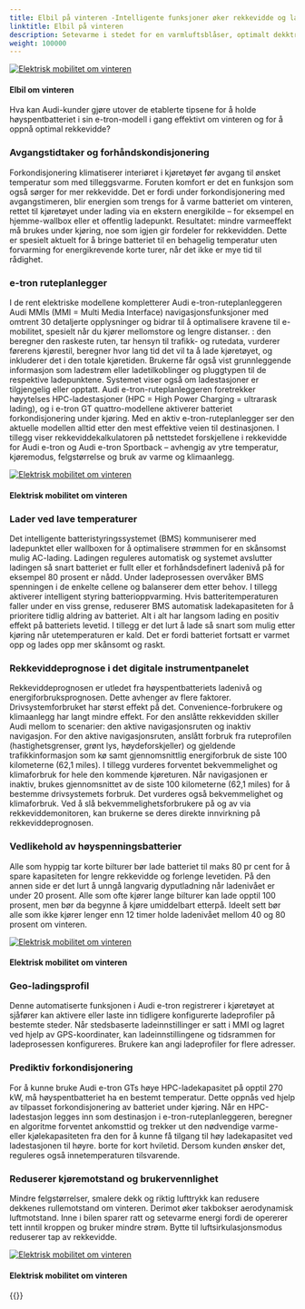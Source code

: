 ```yaml
---
title: Elbil på vinteren -Intelligente funksjoner øker rekkevidde og ladeytelse
linktitle: Elbil på vinteren
description: Setevarme i stedet for en varmluftsblåser, optimalt dekktrykk, parkering i garasjen og valg av effektivitetsmodus disse og andre faktorer avgjør hvor raskt høyspentbatteriet tømmes – eller ikke.
weight: 100000
---
```

<!-- markdownlint-disable MD033 -->
<figur>
    <a href="https://media.electrichasgoneaudi.net/multimedia/articles/electromobilityinwinter/electromobilityinwinter_1.jpg">
        <img src="https://media.electrichasgoneaudi.net/multimedia/articles/electromobilityinwinter/electromobilityinwinter_1s.jpg" class="img-fluid" alt="Elektrisk mobilitet om vinteren" title="Elektrisk mobilitet om vinteren">
    </a>
    <figcaption><h4>Elbil om vinteren</h4></figcaption>
</figur>

 Hva kan Audi-kunder gjøre utover de etablerte tipsene for å holde høyspentbatteriet i sin e-tron-modell i gang effektivt om vinteren og for å oppnå optimal rekkevidde?

### Avgangstidtaker og forhåndskondisjonering

Forkondisjonering klimatiserer interiøret i kjøretøyet før avgang til ønsket temperatur som med tilleggsvarme. Foruten komfort er det en funksjon som også sørger for mer rekkevidde. Det er fordi under forkondisjonering med avgangstimeren, blir energien som trengs for å varme batteriet om vinteren, rettet til kjøretøyet under lading via en ekstern energikilde – for eksempel en hjemme-wallbox eller et offentlig ladepunkt. Resultatet: mindre varmeeffekt må brukes under kjøring, noe som igjen gir fordeler for rekkevidden. Dette er spesielt aktuelt for å bringe batteriet til en behagelig temperatur uten forvarming for energikrevende korte turer, når det ikke er mye tid til rådighet.

### e-tron ruteplanlegger

I de rent elektriske modellene kompletterer Audi e-tron-ruteplanleggeren Audi MMIs (MMI = Multi Media Interface) navigasjonsfunksjoner med omtrent 30 detaljerte opplysninger og bidrar til å optimalisere kravene til e-mobilitet, spesielt når du kjører mellomstore og lengre distanser. : den beregner den raskeste ruten, tar hensyn til trafikk- og rutedata, vurderer førerens kjørestil, beregner hvor lang tid det vil ta å lade kjøretøyet, og inkluderer det i den totale kjøretiden. Brukerne får også vist grunnleggende informasjon som ladestrøm eller ladetilkoblinger og pluggtypen til de respektive ladepunktene. Systemet viser også om ladestasjoner er tilgjengelig eller opptatt. Audi e-tron-ruteplanleggeren foretrekker høyytelses HPC-ladestasjoner (HPC = High Power Charging = ultrarask lading), og i e-tron GT quattro-modellene aktiverer batteriet forkondisjonering under kjøring. Med en aktiv e-tron-ruteplanlegger ser den aktuelle modellen alltid etter den mest effektive veien til destinasjonen. I tillegg viser rekkeviddekalkulatoren på nettstedet forskjellene i rekkevidde for Audi e-tron og Audi e-tron Sportback – avhengig av ytre temperatur, kjøremodus, felgstørrelse og bruk av varme og klimaanlegg.

<figur>
    <a href="https://media.electrichasgoneaudi.net/multimedia/articles/electromobilityinwinter/electromobilityinwinter_3.jpg">
        <img src="https://media.electrichasgoneaudi.net/multimedia/articles/electromobilityinwinter/electromobilityinwinter_3s.jpg" class="img-fluid" alt="Elektrisk mobilitet om vinteren" title="Elektrisk mobilitet om vinteren">
    </a>
    <figcaption><h4>Elektrisk mobilitet om vinteren</h4></figcaption>
</figur>

### Lader ved lave temperaturer

Det intelligente batteristyringssystemet (BMS) kommuniserer med ladepunktet eller wallboxen for å optimalisere strømmen for en skånsomst mulig AC-lading. Ladingen reguleres automatisk og systemet avslutter ladingen så snart batteriet er fullt eller et forhåndsdefinert ladenivå på for eksempel 80 prosent er nådd. Under ladeprosessen overvåker BMS spenningen i de enkelte cellene og balanserer dem etter behov. I tillegg aktiverer intelligent styring batterioppvarming. Hvis batteritemperaturen faller under en viss grense, reduserer BMS automatisk ladekapasiteten for å prioritere tidlig aldring av batteriet. Alt i alt har langsom lading en positiv effekt på batteriets levetid. I tillegg er det lurt å lade så snart som mulig etter kjøring når utetemperaturen er kald. Det er fordi batteriet fortsatt er varmet opp og lades opp mer skånsomt og raskt.

### Rekkeviddeprognose i det digitale instrumentpanelet

Rekkeviddeprognosen er utledet fra høyspentbatteriets ladenivå og energiforbruksprognosen. Dette avhenger av flere faktorer. Drivsystemforbruket har størst effekt på det. Convenience-forbrukere og klimaanlegg har langt mindre effekt. For den anslåtte rekkevidden skiller Audi mellom to scenarier: den aktive navigasjonsruten og inaktiv navigasjon. For den aktive navigasjonsruten, anslått forbruk fra ruteprofilen (hastighetsgrenser, grønt lys, høydeforskjeller) og gjeldende trafikkinformasjon som kø samt gjennomsnittlig energiforbruk de siste 100 kilometerne (62,1 miles). I tillegg vurderes forventet bekvemmelighet og klimaforbruk for hele den kommende kjøreturen. Når navigasjonen er inaktiv, brukes gjennomsnittet av de siste 100 kilometerne (62,1 miles) for å bestemme drivsystemets forbruk. Det vurderes også bekvemmelighet og klimaforbruk. Ved å slå bekvemmelighetsforbrukere på og av via rekkeviddemonitoren, kan brukerne se deres direkte innvirkning på rekkeviddeprognosen.

### Vedlikehold av høyspenningsbatterier

Alle som hyppig tar korte bilturer bør lade batteriet til maks 80 pr cent for å spare kapasiteten for lengre rekkevidde og forlenge levetiden. På den annen side er det lurt å unngå langvarig dyputladning når ladenivået er under 20 prosent. Alle som ofte kjører lange bilturer kan lade opptil 100 prosent, men bør da begynne å kjøre umiddelbart etterpå. Ideelt sett bør alle som ikke kjører lenger enn 12 timer holde ladenivået mellom 40 og 80 prosent om vinteren.

<figur>
    <a href="https://media.electrichasgoneaudi.net/multimedia/articles/electromobilityinwinter/electromobilityinwinter_4.jpg">
        <img src="https://media.electrichasgoneaudi.net/multimedia/articles/electromobilityinwinter/electromobilityinwinter_4s.jpg" class="img-fluid" alt="Elektrisk mobilitet om vinteren" title="Elektrisk mobilitet om vinteren">
    </a>
    <figcaption><h4>Elektrisk mobilitet om vinteren</h4></figcaption>
</figur>

### Geo-ladingsprofil

Denne automatiserte funksjonen i Audi e-tron registrerer i kjøretøyet at sjåfører kan aktivere eller laste inn tidligere konfigurerte ladeprofiler på bestemte steder. Når stedsbaserte ladeinnstillinger er satt i MMI og lagret ved hjelp av GPS-koordinater, kan ladeinnstillingene og tidsrammen for ladeprosessen konfigureres. Brukere kan angi ladeprofiler for flere adresser.

### Prediktiv forkondisjonering

For å kunne bruke Audi e-tron GTs høye HPC-ladekapasitet på opptil 270 kW, må høyspentbatteriet ha en bestemt temperatur. Dette oppnås ved hjelp av tilpasset forkondisjonering av batteriet under kjøring. Når en HPC-ladestasjon legges inn som destinasjon i e-tron-ruteplanleggeren, beregner en algoritme forventet ankomsttid og trekker ut den nødvendige varme- eller kjølekapasiteten fra den for å kunne få tilgang til høy ladekapasitet ved ladestasjonen til høyre. borte for kort hviletid. Dersom kunden ønsker det, reguleres også innetemperaturen tilsvarende.

### Reduserer kjøremotstand og brukervennlighet

Mindre felgstørrelser, smalere dekk og riktig lufttrykk kan redusere dekkenes rullemotstand om vinteren. Derimot øker takbokser aerodynamisk luftmotstand. Inne i bilen sparer ratt og setevarme energi fordi de opererer tett inntil kroppen og bruker mindre strøm. Bytte til luftsirkulasjonsmodus reduserer tap av rekkevidde.

<figur>
    <a href="https://media.electrichasgoneaudi.net/multimedia/articles/electromobilityinwinter/electromobilityinwinter_5.jpg">
        <img src="https://media.electrichasgoneaudi.net/multimedia/articles/electromobilityinwinter/electromobilityinwinter_5s.jpg" class="img-fluid" alt="Elektrisk mobilitet om vinteren" title="Elektrisk mobilitet om vinteren">
    </a>
    <figcaption><h4>Elektrisk mobilitet om vinteren</h4></figcaption>
</figur>


{{<children description="true" />}}

